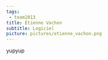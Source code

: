 ```yaml
---
tags:
 - team2013
title: Étienne Vachon
subtitle: Logiciel
picture: pictures/etienne_vachon.png
---
```


yupyup

